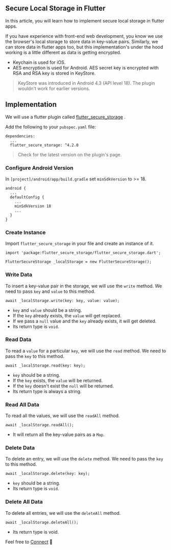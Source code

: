## Secure Local Storage in Flutter

In this article,  you will learn how to implement secure local storage in flutter apps.

If you have experience with front-end web development, you know we use the browser's local storage to store data in key-value pairs. Similarly, we can store data in flutter apps too, but this implementation's under the hood working is a little different as data is getting encrypted.

- Keychain is used for iOS.
- AES encryption is used for Android. AES secret key is encrypted with RSA and RSA key is stored in KeyStore.

> KeyStore was introduced in Android 4.3 (API level 18). The plugin wouldn't work for earlier versions.

## Implementation
We will use a flutter plugin called  [flutter_secure_storage](https://pub.dev/packages/flutter_secure_storage) .

Add the following to your ` pubspec.yaml ` file:

```
dependencies:
  ...
  flutter_secure_storage: ^4.2.0
``` 

> Check for the latest version on the plugin's page.

### Configure Android Version

In `[project]/android/app/build.gradle` set `minSdkVersion` to >= 18.

```
android {
  ...
  defaultConfig {
    ...
    minSdkVersion 18
    ...
  }
}
``` 
### Create Instance

Import `flutter_secure_storage` in your file and create an instance of it.


```
import 'package:flutter_secure_storage/flutter_secure_storage.dart';

FlutterSecureStorage _localStorage = new FlutterSecureStorage();
``` 

### Write Data

To insert a key-value pair in the storage, we will use the `write` method.
We need to pass `key` and `value` to this method.

```
await _localStorage.write(key: key, value: value);
``` 

- `key` and `value` should be a string.
- If the `key` already exists, the `value` will get replaced.
- If we pass a `null` value and the `key` already exists, it will get deleted.
- Its return type is `void`.

### Read Data

To read a `value` for a particular `key`, we will use the `read` method.
We need to pass the `key` to this method.

```
await _localStorage.read(key: key);
``` 

- `key` should be a string.
- If the `key` exists, the `value` will be returned.
- If the `key` doesn't exist the `null` will be returned.
- Its return type is always a string.

### Read All Data

To read all the values, we will use the `readAll` method.

```
await _localStorage.readAll();
``` 

- It will return all the key-value pairs as a `Map`.

### Delete Data

To delete an entry, we will use the `delete` method.
We need to pass the `key` to this method.

```
await _localStorage.delete(key: key);
``` 

- `key` should be a string.
- Its return type is `void`.

### Delete All Data

To delete all entries, we will use the `deleteAll` method.

```
await _localStorage.deleteAll();
``` 

- Its return type is void.

Feel free to [Connect](https://bibekkakati.me) 👋

